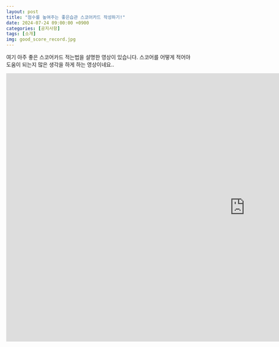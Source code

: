 ```yaml
---
layout: post
title: "점수를 높여주는 좋은습관 스코어카드 작성하기!"
date: 2024-07-24 09:00:00 +0900
categories: [공지사항]
tags: [소개]
img: good_score_record.jpg
---
```

여기 아주 좋은 스코어카드 적는법을 설명한 영상이 있습니다.
스코어를 어떻게 적어야 도움이 되는지 많은 생각을 하게 하는 영상이네요.. 
<iframe width="1280" height="720" src="https://www.youtube.com/embed/QDqzMQie_1M" title="점수를 높여주는 좋은습관 OOOOO 작성하기!｜ 골프인을 만나다 ｜ 민학수의 All That Golf" frameborder="0" allow="accelerometer; autoplay; clipboard-write; encrypted-media; gyroscope; picture-in-picture; web-share" referrerpolicy="strict-origin-when-cross-origin" allowfullscreen></iframe>